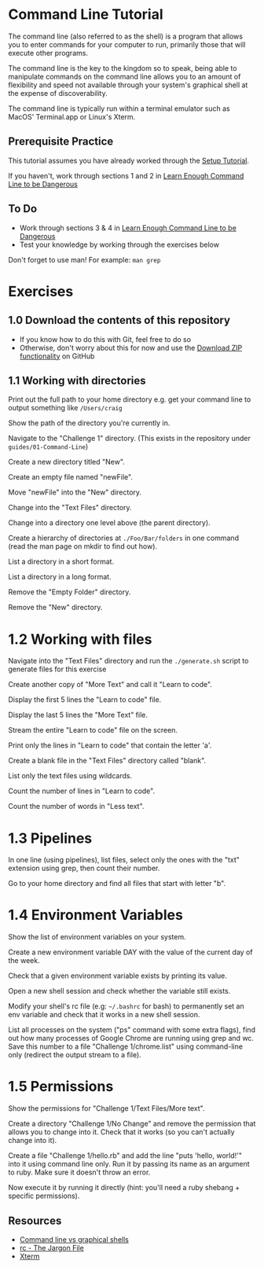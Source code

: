 # Command Line Tutorial
The command line (also referred to as the shell) is a program that allows
you to enter commands for your computer to run, primarily those that will
execute other programs.

The command line is the key to the kingdom so to speak, being able to 
manipulate commands on the command line allows you to an amount of 
flexibility and speed not available through your system's graphical shell
at the expense of discoverability.

The command line is typically run within a terminal emulator such as MacOS'
Terminal.app or Linux's Xterm.

## Prerequisite Practice

This tutorial assumes you have already worked through the [Setup Tutorial](/guides/00-Setup/README.md).

If you haven't, work through sections 1 and 2 in [Learn Enough Command Line to be Dangerous](https://www.learnenough.com/command-line-tutorial)

## To Do

* Work through sections 3 & 4 in [Learn Enough Command Line to be Dangerous](https://www.learnenough.com/command-line-tutorial)
* Test your knowledge by working through the exercises below

Don't forget to use man! For example: `man grep`

# Exercises

## 1.0 Download the contents of this repository

* If you know how to do this with Git, feel free to do so
* Otherwise, don't worry about this for now and use the [Download ZIP functionality](https://github.com/madetech/learn/archive/master.zip) on GitHub

## 1.1 Working with directories

Print out the full path to your home directory e.g. get your command line to output something like `/Users/craig`

Show the path of the directory you're currently in.

Navigate to the "Challenge 1" directory. (This exists in the repository under `guides/01-Command-Line`)

Create a new directory titled "New".

Create an empty file named "newFile".

Move "newFile" into the "New" directory.

Change into the "Text Files" directory.

Change into a directory one level above (the parent directory).

Create a hierarchy of directories at `./Foo/Bar/folders` in one command (read the man page on mkdir to find out how).

List a directory in a short format.

List a directory in a long format.

Remove the "Empty Folder" directory.

Remove the "New" directory.

# 1.2 Working with files

Navigate into the "Text Files" directory and run the `./generate.sh` script to generate files for this exercise 

Create another copy of "More Text" and call it "Learn to code".

Display the first 5 lines the "Learn to code" file.

Display the last 5 lines the "More Text" file.

Stream the entire "Learn to code" file on the screen.

Print only the lines in "Learn to code" that contain the letter 'a'.

Create a blank file in the "Text Files" directory called "blank".

List only the text files using wildcards.

Count the number of lines in "Learn to code".

Count the number of words in "Less text".

# 1.3 Pipelines

In one line (using pipelines), list files, select only the ones with the "txt" extension using grep, then count their number.

Go to your home directory and find all files that start with letter "b".

# 1.4 Environment Variables

Show the list of environment variables on your system.

Create a new environment variable DAY with the value of the current day of the week.

Check that a given environment variable exists by printing its value.

Open a new shell session and check whether the variable still exists.

Modify your shell's rc file (e.g: `~/.bashrc` for bash) to
permanently set an env variable and check that it works in a new shell
session.

List all processes on the system ("ps" command with some extra flags), find out how many processes of Google Chrome are running using grep and wc. Save this number to a file "Challenge 1/chrome.list" using command-line only (redirect the output stream to a file).

# 1.5 Permissions

Show the permissions for "Challenge 1/Text Files/More text".

Create a directory "Challenge 1/No Change" and remove the permission that allows you to change into it. Check that it works (so you can't actually change into it).

Create a file "Challenge 1/hello.rb" and add the line "puts 'hello, world!'" into it using command line only. Run it by passing its name as an argument to ruby. Make sure it doesn't throw an error.

Now execute it by running it directly (hint: you'll need a ruby shebang + specific permissions).

## Resources

- [Command line vs graphical shells](https://en.wikipedia.org/wiki/Shell_(computing))
- [rc - The Jargon File](http://www.catb.org/jargon/html/R/rc-file.html)
- [Xterm](https://en.wikipedia.org/wiki/Xterm)
